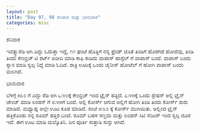 ```yaml
---
layout: post
title: "Day 97, 98 ಶನಿವಾರ ಮತ್ತು ಭಾನುವಾರ"
categories: misc
---
```

ಶನಿವಾರ

ಇವತ್ತ್ತುರೆಡಿ ಆಗಿ ಎದ್ದು ಓದುತ್ತಾ ಇದ್ದೆ, ೧೧ ಘಂಟೆ ಹೊತ್ತಿಗೆ ನನ್ನ ಫ್ರೆಂಡ್ ಜೊತೆ ತಿಂಡಿಗೆ ಹೊರಗಡೆ ಹೋದೆವು, ತಿಂಡಿ ತಿಂದು ಕೇಂಬ್ರಿಜ್ ಟಿ ಶರ್ಟ್ ಖರೀದಿ ಮಾಡಿ ಕಾಫಿ ಕುಡಿದು ವಾಪಾಸ್ ಹಾಸ್ಟೆಲ್ ಗೆ ವಾಪಾಸ್ ಬಂದೆ. ವಾಪಾಸ್ ಬಂದು ಸ್ನಾನ ಮಾಡಿ ಸ್ವಲ್ಪ ನಿದ್ದೆ ಮಾಡಿ ಓದಿದೆ. ರಾತ್ರಿ ಊಟಕ್ಕೆ ಒಂದು ಚೈನೀಸ್ ಹೋಟೆಲ್ ಗೆ ಹೋಗಿ ವಾಪಾಸ್ ಬಂದು ಮಲಗಿದೆ.

ಭಾನುವಾರ

ಬೆಳಗ್ಗೆ ೫೩೦ ಗೆ ಎದ್ದು ರೆಡಿ ಆಗಿ ೬:೪೦ಕ್ಕೆ ಕೇಂಬ್ರಿಜ್ ಇಂದ ಟ್ರೈನ್ ಹತ್ತಿದೆ. ೭:೪೫ಕ್ಕೆ ಒಂದು ಸ್ಟೇಷನ್ ಅಲ್ಲಿ ಟ್ರೈನ್ ಚೇಂಜ್ ಮಾಡಿ ಲಂಡನ್ ಗೆ ೮:೪೫ಗೆ ಬಂದೆ. ಅಲ್ಲಿ ಕೋರ್ಸ್ ಆಗುವ ಅಲ್ಲಿಗೆ ಹೋಗಿ ತಿಂಡಿ ತಿಂದು ಕೋರ್ಸ್ ಶುರು ಮಾಡಿದೆ. ಮಧ್ಯಾಹ್ನ ಅಲ್ಲೇ ಊಟ ಕೂಡ ಮಾಡಿದೆ. ಸಂಜೆ ೫:೩೦ ಕ್ಕೆ ಕೋರ್ಸ್ ಮುಗಿಯಿತು. ಅಲ್ಲಿಂದ ಟ್ರೈನ್ ಹತ್ತಿಕೊಂಡು ನನ್ನ ರೂಮ್ ಹತ್ತಿರ ಬಂದೆ. ರೂಮ್ ಬಹಳ ಸಣ್ಣದು ಮತ್ತು ಲಂಡನ್ ಸಿಟಿ ಸೆಂಟರ್ ಇಂದ ಸ್ವಲ್ಪ ದೂರ ಇದೆ.
ಈಗ ಊಟ ಮಾಡಿ ಮಲ್ಕೊತಿನಿ. ದಿನ ಪೂರ್ತಿ ಸುತ್ತಾಡಿ ಸುಸ್ತು ಆಗಿದೆ.

